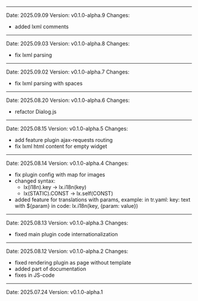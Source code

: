 ------------------------------------------------------------------------------------------------------------------------
Date: 2025.09.09
Version: v0.1.0-alpha.9
Changes:
- added lxml comments

------------------------------------------------------------------------------------------------------------------------
Date: 2025.09.03
Version: v0.1.0-alpha.8
Changes:
- fix lxml parsing

------------------------------------------------------------------------------------------------------------------------
Date: 2025.09.02
Version: v0.1.0-alpha.7
Changes:
- fix lxml parsing with spaces

------------------------------------------------------------------------------------------------------------------------
Date: 2025.08.20
Version: v0.1.0-alpha.6
Changes:
- refactor Dialog.js

------------------------------------------------------------------------------------------------------------------------
Date: 2025.08.15
Version: v0.1.0-alpha.5
Changes:
- add feature plugin ajax-requests routing
- fix lxml html content for empty widget

------------------------------------------------------------------------------------------------------------------------
Date: 2025.08.14
Version: v0.1.0-alpha.4
Changes:
- fix plugin config with map for images
- changed syntax:
    - lx(i18n).key  ->  lx.i18n(key)
    - lx(STATIC).CONST  ->  lx.self(CONST)
- added feature for translations with params, example:
    in tr.yaml:
        key: text with ${param}
    in code:
        lx.i18n(key, {param: value})

------------------------------------------------------------------------------------------------------------------------
Date: 2025.08.13
Version: v0.1.0-alpha.3
Changes:
- fixed main plugin code internationalization

------------------------------------------------------------------------------------------------------------------------
Date: 2025.08.12
Version: v0.1.0-alpha.2
Changes:
- fixed rendering plugin as page without template
- added part of documentation
- fixes in JS-code

------------------------------------------------------------------------------------------------------------------------
Date: 2025.07.24
Version: v0.1.0-alpha.1
